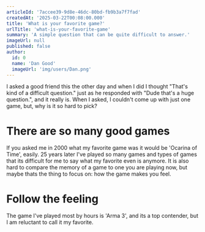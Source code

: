 ```yaml
---
articleId: '7accee39-9d8e-46dc-80bd-fb9b3a7f7fad'
createdAt: '2025-03-22T00:08:00.000'
title: 'What is your favorite game?'
urlTitle: 'what-is-your-favorite-game'
summary: 'A simple question that can be quite difficult to answer.'
imageUrl: null
published: false
author:
  id: 0
  name: 'Dan Good'
  imageUrl: 'img/users/Dan.png'
---
```


I asked a good friend this the other day and when I did I thought "That's kind of a difficult question." just as he responded with "Dude that's a huge question.", and it really is. When I asked, I couldn't come up with just one game, but, why is it so hard to pick?

# There are so many good games

If you asked me in 2000 what my favorite game was it would be 'Ocarina of Time', easily. 25 years later I've played so many games and types of games that its difficult for me to say what my favorite even is anymore. It is also hard to compare the memory of a game to one you are playing now, but maybe thats the thing to focus on: how the game makes you feel.

# Follow the feeling

The game I've played most by hours is 'Arma 3', and its a top contender, but I am reluctant to call it my favorite.
